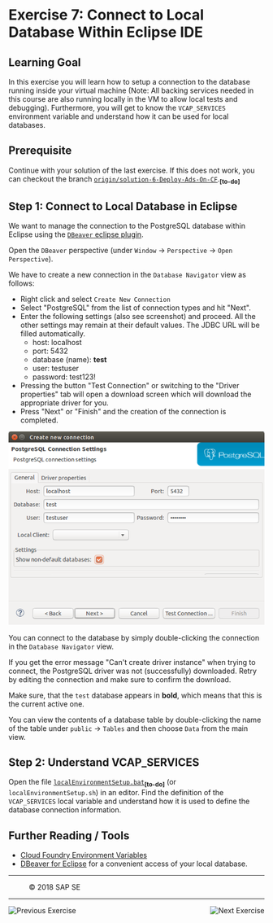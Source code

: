 Exercise 7: Connect to Local Database Within Eclipse IDE
========================================================

## Learning Goal
In this exercise you will learn how to setup a connection to the database running inside your virtual machine (Note: All backing services needed in this course are also running locally in the VM to allow local tests and debugging).
Furthermore, you will get to know the `VCAP_SERVICES` environment variable and understand how it can be used for local databases.

## Prerequisite
Continue with your solution of the last exercise. If this does not work, you can checkout the branch [`origin/solution-6-Deploy-Ads-On-CF`](https://github.wdf.sap.corp/cc-java/cc-bulletinboard-ads-spring-webmvc/tree/solution-6-Deploy-Ads-On-CF).<sub><b>[to-do]</b></sub>

## Step 1: Connect to Local Database in Eclipse
We want to manage the connection to the PostgreSQL database within Eclipse using the [`DBeaver` eclipse plugin](https://marketplace.eclipse.org/content/dbeaver).

Open the `DBeaver` perspective (under `Window` -> `Perspective` -> `Open Perspective`).

We have to create a new connection in the `Database Navigator` view as follows:

* Right click and select `Create New Connection`
* Select "PostgreSQL" from the list of connection types and hit "Next".
* Enter the following settings (also see screenshot) and proceed. All the other settings may remain at their default values. The JDBC URL will be filled automatically.
  * host: localhost
  * port: 5432
  * database (name): **test**
  * user: testuser
  * password: test123!
* Pressing the button "Test Connection" or switching to the "Driver properties" tab will open a download screen which will download the appropriate driver for you.
* Press "Next" or "Finish" and the creation of the connection is completed.

![Connect to PostgreSql Database](images/Connect_Database.png)

You can connect to the database by simply double-clicking the connection in the `Database Navigator` view.

If you get the error message "Can't create driver instance" when trying to connect, the PostgreSQL driver was not (successfully) downloaded. Retry by editing the connection and make sure to confirm the download. 

Make sure, that the `test` database appears in **bold**, which means that this is the current active one.

You can view the contents of a database table by double-clicking the name of the table under `public` -> `Tables` and then choose `Data` from the main view.

## Step 2: Understand VCAP_SERVICES
Open the file [`localEnvironmentSetup.bat`](https://github.wdf.sap.corp/cc-java/cc-bulletinboard-ads-spring-webmvc/blob/master/localEnvironmentSetup.bat)<sub><b>[to-do]</b></sub> (or `localEnvironmentSetup.sh`) in an editor.
Find the definition of the `VCAP_SERVICES` local variable and understand how it is used to define the database connection information.


## Further Reading / Tools
- [Cloud Foundry Environment Variables](http://docs.run.pivotal.io/devguide/deploy-apps/environment-variable.html#VCAP-SERVICES)
- [DBeaver for Eclipse](https://marketplace.eclipse.org/content/dbeaver) for a convenient access of your local database.


***
<dl>
  <dd>
  <div class="footer">&copy; 2018 SAP SE</div>
  </dd>
</dl>
<hr>
<a href="/CloudFoundryBasics/Exercise_6_DeployAdsOnCloudFoundry.md">
  <img align="left" alt="Previous Exercise">
</a>
<a href="Exercise_8_Part1_ConfigurePersistence.md">
  <img align="right" alt="Next Exercise">
</a>
